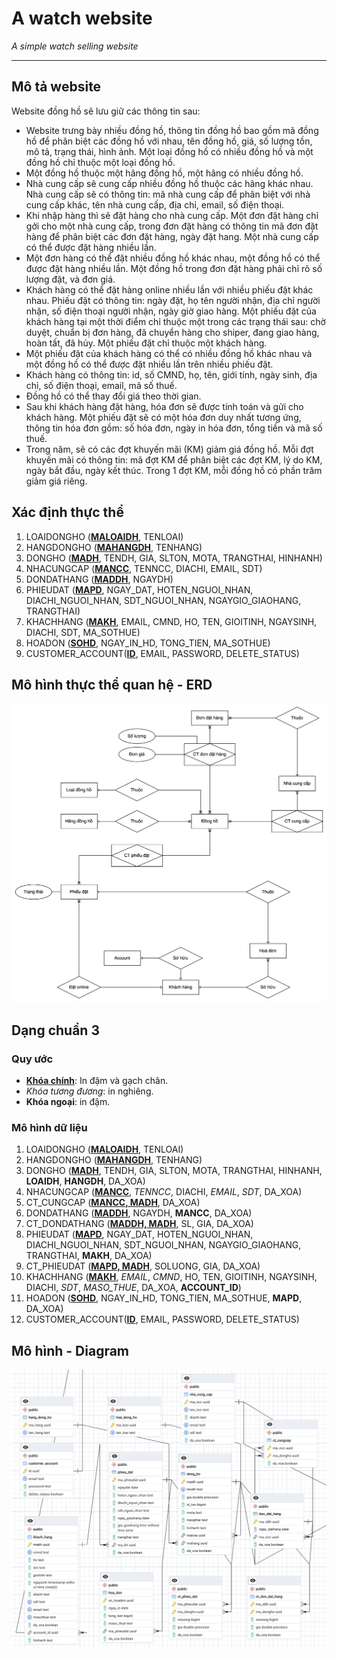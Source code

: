 # A watch website

*A simple watch selling website*

---

## Mô tả website

Website đồng hồ sẽ lưu giữ các thông tin sau:

- Website trưng bày nhiều đồng hồ, thông tin đồng hồ bao gồm mã đồng hồ để phân biệt các đồng hồ với nhau, tên đồng hồ, giá, số lượng tồn, mô tả, trạng thái, hình ảnh. Một loại đồng hồ có nhiều đồng hồ và một đồng hồ chỉ thuộc một loại đồng hồ.
- Một đồng hồ thuộc một hãng đồng hồ, một hãng có nhiều đồng hồ.
- Nhà cung cấp sẽ cung cấp nhiều đồng hồ thuộc các hãng khác nhau. Nhà cung cấp sẽ có thông tin: mã nhà cung cấp để phân biệt với nhà cung cấp khác, tên nhà cung cấp, địa chỉ, email, số điện thoại.
- Khi nhập hàng thì sẽ đặt hàng cho nhà cung cấp. Một đơn đặt hàng chỉ gởi cho một nhà cung cấp, trong đơn đặt hàng có thông tin mã đơn đặt hàng để phân biệt các đơn đặt hàng, ngày đặt hang. Một nhà cung cấp có thể được đặt hàng nhiều lần.
- Một đơn hàng có thể đặt nhiều đồng hồ khác nhau, một đồng hồ có thể được đặt hàng nhiều lần. Một đồng hồ trong đơn đặt hàng phải chỉ rõ số lượng đặt, và đơn giá.
- Khách hàng có thể đặt hàng online nhiều lần với nhiều phiếu đặt khác nhau. Phiếu đặt có thông tin: ngày đặt, họ tên người nhận, địa chỉ người nhận, số điện thoại người nhận, ngày giờ giao hàng. Một phiếu đặt của khách hàng tại một thời điểm chỉ thuộc một trong các trạng thái sau: chờ duyệt, chuẩn bị đơn hàng, đã chuyển hàng cho shiper, đang giao hàng, hoàn tất, đã hủy. Một phiếu đặt chỉ thuộc một khách hàng.
- Một phiếu đặt của khách hàng có thể có nhiều đồng hồ khác nhau và một đồng hồ có thể được đặt nhiều lần trên nhiều phiếu đặt.
- Khách hàng có thông tin: id, số CMND, họ, tên, giới tính, ngày sinh, địa chỉ, số điện thoại, email, mã số thuế.
- Đồng hồ có thể thay đổi giá theo thời gian.
- Sau khi khách hàng đặt hàng, hóa đơn sẽ được tính toán và gửi cho khách hàng. Một phiếu đặt sẽ có một hóa đơn duy nhất tương ứng, thông tin hóa đơn gồm: số hóa đơn, ngày in hóa đơn, tổng tiền và mã số thuế.
- Trong năm, sẽ có các đợt khuyến mãi (KM) giảm giá đồng hồ. Mỗi đợt khuyến mãi có thông tin: mã đợt KM để phân biệt các đợt KM, lý do KM, ngày bắt đầu, ngày kết thúc. Trong 1 đợt KM, mỗi đồng hồ có phần trăm giảm giá riêng.

## Xác định thực thể

1. LOAIDONGHO (<u>**MALOAIDH**</u>, TENLOAI)
2. HANGDONGHO (<u>**MAHANGDH**</u>, TENHANG)
3. DONGHO (<u>**MADH**</u>, TENDH, GIA, SLTON, MOTA, TRANGTHAI, HINHANH)
4. NHACUNGCAP (<u>**MANCC**</u>, TENNCC, DIACHI, EMAIL, SDT)
5. DONDATHANG (<u>**MADDH**</u>, NGAYDH)
6. PHIEUDAT (<u>**MAPD**</u>, NGAY_DAT, HOTEN_NGUOI_NHAN, DIACHI_NGUOI_NHAN, SDT_NGUOI_NHAN, NGAYGIO_GIAOHANG, TRANGTHAI)
7. KHACHHANG (<u>**MAKH**</u>, EMAIL, CMND, HO, TEN, GIOITINH, NGAYSINH, DIACHI, SDT, MA_SOTHUE)
8. HOADON (<u>**SOHD**</u>, NGAY_IN_HD, TONG_TIEN, MA_SOTHUE)
9. CUSTOMER_ACCOUNT(<u>**ID**</u>, EMAIL, PASSWORD, DELETE_STATUS)

## Mô hình thực thể quan hệ - ERD

![website ERD](weekly-report/week1/img/ERD.png)

## Dạng chuẩn 3

### Quy ước

- <u>**Khóa chính**</u>: In đậm và gạch chân.
- *Khóa tương đương*: in nghiêng.
- **Khóa ngoại**: in đậm.

### Mô hình dữ liệu

1. LOAIDONGHO (**<u>MALOAIDH</u>**, TENLOAI)
2. HANGDONGHO (<u>**MAHANGDH**</u>, TENHANG)
3. DONGHO (<u>**MADH**</u>, TENDH, GIA, SLTON, MOTA, TRANGTHAI, HINHANH, **LOAIDH**, **HANGDH**, DA_XOA)
4. NHACUNGCAP (<u>**MANCC**</u>, *TENNCC*, DIACHI, *EMAIL*, *SDT*, DA_XOA)
5. CT_CUNGCAP (<u>**MANCC, MADH**</u>, DA_XOA)
6. DONDATHANG (<u>**MADDH**</u>, NGAYDH, **MANCC**, DA_XOA)
7. CT_DONDATHANG (<u>**MADDH, MADH**</u>, SL, GIA, DA_XOA)
8. PHIEUDAT (<u>**MAPD**</u>, NGAY_DAT, HOTEN_NGUOI_NHAN, DIACHI_NGUOI_NHAN, SDT_NGUOI_NHAN, NGAYGIO_GIAOHANG, TRANGTHAI, **MAKH**, DA_XOA)
9. CT_PHIEUDAT (<u>**MAPD, MADH**</u>, SOLUONG, GIA, DA_XOA)
10. KHACHHANG (<u>**MAKH**</u>, *EMAIL*, *CMND*, HO, TEN, GIOITINH, NGAYSINH, DIACHI, *SDT*, *MASO_THUE*, DA_XOA, **ACCOUNT_ID**)
11. HOADON (<u>**SOHD**</u>, NGAY_IN_HD, TONG_TIEN, MA_SOTHUE, **MAPD**, DA_XOA)
12. CUSTOMER_ACCOUNT(<u>**ID**</u>, EMAIL, PASSWORD, DELETE_STATUS)

## Mô hình - Diagram

![Website Diagram](weekly-report/week1/img/Diagram.png)
